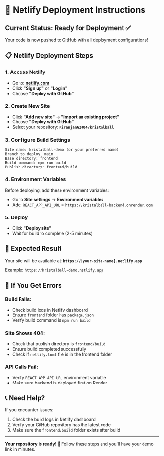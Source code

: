# 🚀 Netlify Deployment Instructions

## Current Status: Ready for Deployment ✅

Your code is now pushed to GitHub with all deployment configurations!

## 📋 Netlify Deployment Steps

### 1. Access Netlify
- Go to: **[netlify.com](https://netlify.com)**
- Click **"Sign up"** or **"Log in"**
- Choose **"Deploy with GitHub"**

### 2. Create New Site
- Click **"Add new site"** → **"Import an existing project"**
- Choose **"Deploy with GitHub"**
- Select your repository: **`NiranjanG2004/kristalball`**

### 3. Configure Build Settings
```
Site name: kristalball-demo (or your preferred name)
Branch to deploy: main
Base directory: frontend
Build command: npm run build
Publish directory: frontend/build
```

### 4. Environment Variables
Before deploying, add these environment variables:
- Go to **Site settings** → **Environment variables**
- Add: `REACT_APP_API_URL` = `https://kristalball-backend.onrender.com`

### 5. Deploy
- Click **"Deploy site"**
- Wait for build to complete (2-5 minutes)

## 🎯 Expected Result

Your site will be available at:
**`https://[your-site-name].netlify.app`**

Example: `https://kristalball-demo.netlify.app`

## 🔧 If You Get Errors

### Build Fails:
- Check build logs in Netlify dashboard
- Ensure `frontend` folder has `package.json`
- Verify build command is `npm run build`

### Site Shows 404:
- Check that publish directory is `frontend/build`
- Ensure build completed successfully
- Check if `netlify.toml` file is in the frontend folder

### API Calls Fail:
- Verify `REACT_APP_API_URL` environment variable
- Make sure backend is deployed first on Render

## 📞 Need Help?

If you encounter issues:
1. Check the build logs in Netlify dashboard
2. Verify your GitHub repository has the latest code
3. Make sure the `frontend/build` folder exists after build

---

**Your repository is ready!** 🎉 Follow these steps and you'll have your demo link in minutes.
